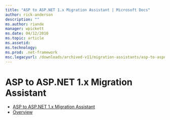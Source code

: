 ```yaml
---
title: "ASP to ASP.NET 1.x Migration Assistant | Microsoft Docs"
author: rick-anderson
description: ""
ms.author: riande
manager: wpickett
ms.date: 04/12/2010
ms.topic: article
ms.assetid: 
ms.technology: 
ms.prod: .net-framework
msc.legacyurl: /downloads/archived-v11/migration-assistants/asp-to-aspnet
---
```

ASP to ASP.NET 1.x Migration Assistant
====================
- [ASP to ASP.NET 1.x Migration Assistant](overview.md)
- [Overview](overview.md)